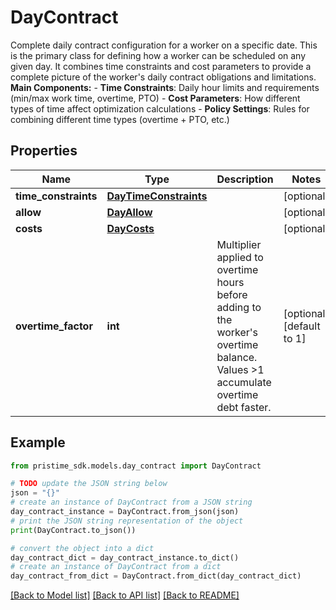# DayContract

Complete daily contract configuration for a worker on a specific date.  This is the primary class for defining how a worker can be scheduled on any given day. It combines time constraints and cost parameters to provide a complete picture of the worker's daily contract obligations and limitations.  **Main Components:** - **Time Constraints**: Daily hour limits and requirements (min/max work time, overtime, PTO) - **Cost Parameters**: How different types of time affect optimization calculations - **Policy Settings**: Rules for combining different time types (overtime + PTO, etc.)

## Properties

Name | Type | Description | Notes
------------ | ------------- | ------------- | -------------
**time_constraints** | [**DayTimeConstraints**](DayTimeConstraints.md) |  | [optional] 
**allow** | [**DayAllow**](DayAllow.md) |  | [optional] 
**costs** | [**DayCosts**](DayCosts.md) |  | [optional] 
**overtime_factor** | **int** | Multiplier applied to overtime hours before adding to the worker&#39;s overtime balance. Values &gt;1 accumulate overtime debt faster. | [optional] [default to 1]

## Example

```python
from pristime_sdk.models.day_contract import DayContract

# TODO update the JSON string below
json = "{}"
# create an instance of DayContract from a JSON string
day_contract_instance = DayContract.from_json(json)
# print the JSON string representation of the object
print(DayContract.to_json())

# convert the object into a dict
day_contract_dict = day_contract_instance.to_dict()
# create an instance of DayContract from a dict
day_contract_from_dict = DayContract.from_dict(day_contract_dict)
```
[[Back to Model list]](../README.md#documentation-for-models) [[Back to API list]](../README.md#documentation-for-api-endpoints) [[Back to README]](../README.md)


